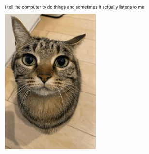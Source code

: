i tell the computer to do things and sometimes it actually listens to me
<!--START_SECTION:update_image-->
<img src=https://raw.githubusercontent.com/sneakykestrel/sneakykestrel/main/.github/images/the.gif height="" width="300" align=left alt=kitty />
<!--END_SECTION:update_image-->

